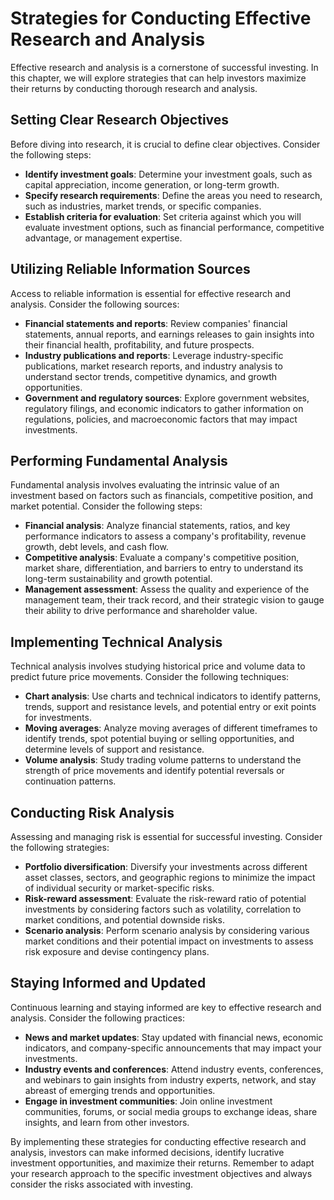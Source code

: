 Strategies for Conducting Effective Research and Analysis
==================================================================

Effective research and analysis is a cornerstone of successful investing. In this chapter, we will explore strategies that can help investors maximize their returns by conducting thorough research and analysis.

Setting Clear Research Objectives
---------------------------------

Before diving into research, it is crucial to define clear objectives. Consider the following steps:

* **Identify investment goals**: Determine your investment goals, such as capital appreciation, income generation, or long-term growth.
* **Specify research requirements**: Define the areas you need to research, such as industries, market trends, or specific companies.
* **Establish criteria for evaluation**: Set criteria against which you will evaluate investment options, such as financial performance, competitive advantage, or management expertise.

Utilizing Reliable Information Sources
--------------------------------------

Access to reliable information is essential for effective research and analysis. Consider the following sources:

* **Financial statements and reports**: Review companies' financial statements, annual reports, and earnings releases to gain insights into their financial health, profitability, and future prospects.
* **Industry publications and reports**: Leverage industry-specific publications, market research reports, and industry analysis to understand sector trends, competitive dynamics, and growth opportunities.
* **Government and regulatory sources**: Explore government websites, regulatory filings, and economic indicators to gather information on regulations, policies, and macroeconomic factors that may impact investments.

Performing Fundamental Analysis
-------------------------------

Fundamental analysis involves evaluating the intrinsic value of an investment based on factors such as financials, competitive position, and market potential. Consider the following steps:

* **Financial analysis**: Analyze financial statements, ratios, and key performance indicators to assess a company's profitability, revenue growth, debt levels, and cash flow.
* **Competitive analysis**: Evaluate a company's competitive position, market share, differentiation, and barriers to entry to understand its long-term sustainability and growth potential.
* **Management assessment**: Assess the quality and experience of the management team, their track record, and their strategic vision to gauge their ability to drive performance and shareholder value.

Implementing Technical Analysis
-------------------------------

Technical analysis involves studying historical price and volume data to predict future price movements. Consider the following techniques:

* **Chart analysis**: Use charts and technical indicators to identify patterns, trends, support and resistance levels, and potential entry or exit points for investments.
* **Moving averages**: Analyze moving averages of different timeframes to identify trends, spot potential buying or selling opportunities, and determine levels of support and resistance.
* **Volume analysis**: Study trading volume patterns to understand the strength of price movements and identify potential reversals or continuation patterns.

Conducting Risk Analysis
------------------------

Assessing and managing risk is essential for successful investing. Consider the following strategies:

* **Portfolio diversification**: Diversify your investments across different asset classes, sectors, and geographic regions to minimize the impact of individual security or market-specific risks.
* **Risk-reward assessment**: Evaluate the risk-reward ratio of potential investments by considering factors such as volatility, correlation to market conditions, and potential downside risks.
* **Scenario analysis**: Perform scenario analysis by considering various market conditions and their potential impact on investments to assess risk exposure and devise contingency plans.

Staying Informed and Updated
----------------------------

Continuous learning and staying informed are key to effective research and analysis. Consider the following practices:

* **News and market updates**: Stay updated with financial news, economic indicators, and company-specific announcements that may impact your investments.
* **Industry events and conferences**: Attend industry events, conferences, and webinars to gain insights from industry experts, network, and stay abreast of emerging trends and opportunities.
* **Engage in investment communities**: Join online investment communities, forums, or social media groups to exchange ideas, share insights, and learn from other investors.

By implementing these strategies for conducting effective research and analysis, investors can make informed decisions, identify lucrative investment opportunities, and maximize their returns. Remember to adapt your research approach to the specific investment objectives and always consider the risks associated with investing.
